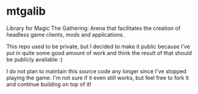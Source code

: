# mtgalib
Library for Magic The Gathering: Arena that facilitates the creation of headless game clients, mods and applications. 

This repo used to be private, but I decided to make it public because I've put in quite some good amount of work and think the result of that should be publicly available :)

I do not plan to maintain this source code any longer since I've stopped playing the game.
I'm not sure if it even still works, but feel free to fork it and continue building on top of it!
